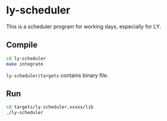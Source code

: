 # ly-scheduler

This is a scheduler program for working days, especially for LY.

## Compile

```bash
cd ly-scheduler
make integrate
```

`ly-scheduler/targets` contains binary file.

## Run

```bash
cd targets/ly-scheduler.xxxxx/lib
./ly-scheduler
```

